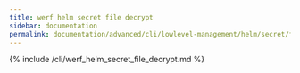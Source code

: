 ```yaml
---
title: werf helm secret file decrypt
sidebar: documentation
permalink: documentation/advanced/cli/lowlevel-management/helm/secret/file/decrypt.html
---
```


{% include /cli/werf_helm_secret_file_decrypt.md %}
